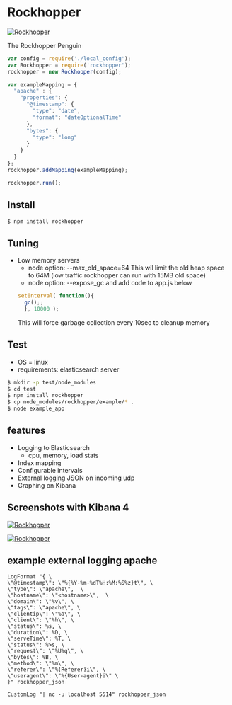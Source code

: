 # Rockhopper 

[![Rockhopper](http://mario.verbelen.org/img/Rockhopper_Penguin_32.png)](https://github.com/MarioVerbelen/rockhopper)

The Rockhopper Penguin

```js
var config = require('./local_config');
var Rockhopper = require('rockhopper');
rockhopper = new Rockhopper(config);

var exampleMapping = {
  "apache" : {
    "properties": {
      "@timestamp": {
        "type": "date",
        "format": "dateOptionalTime"
      },
      "bytes": {
        "type": "long"
      }
    }
  }
};
rockhopper.addMapping(exampleMapping);

rockhopper.run();
```

## Install

```bash
$ npm install rockhopper
```
## Tuning

  * Low memory servers
    * node option: --max_old_space=64
      This wil limit the old heap space to 64M (low traffic rockhopper can run with 15MB old space)
    * node option: --expose_gc and add code to app.js below
    ```javascript
    setInterval( function(){
      gc();;
      }, 10000 );
    ```
      This will force garbage collection every 10sec to cleanup memory 

## Test

* OS = linux
* requirements: elasticsearch server

```bash
$ mkdir -p test/node_modules
$ cd test
$ npm install rockhopper
$ cp node_modules/rockhopper/example/* .
$ node example_app
```

## features

  * Logging to Elasticsearch
    *  cpu, memory, load stats
  * Index mapping
  * Configurable intervals
  * External logging JSON on incoming udp
  * Graphing on Kibana

## Screenshots with Kibana 4

[![Rockhopper](http://mario.verbelen.org/img/kibana4_dashboard_ApacheLog_example_512.png)](http://mario.verbelen.org/img/kibana4_dashboard_ApacheLog_example.png)

[![Rockhopper](http://mario.verbelen.org/img/kibana4_dashboard_example_512.png)](http://mario.verbelen.org/img/kibana4_dashboard_example.png)

## example external logging apache

```
LogFormat "{ \
\"@timestamp\": \"%{%Y-%m-%dT%H:%M:%S%z}t\", \
\"type\": \"apache\",  \
\"hostname\": \"<hostname>\",  \
\"domain\": \"%v\", \
\"tags\": \"apache\", \
\"clientip\": \"%a\", \
\"client\": \"%h\", \
\"status\": %s, \
\"duration\": %D, \
\"serveTime\": %T, \
\"status\": %>s, \
\"request\": \"%U%q\", \
\"bytes\": %B, \
\"method\": \"%m\", \
\"referer\": \"%{Referer}i\", \
\"useragent\": \"%{User-agent}i\" \
}" rockhopper_json

CustomLog "| nc -u localhost 5514" rockhopper_json
```
